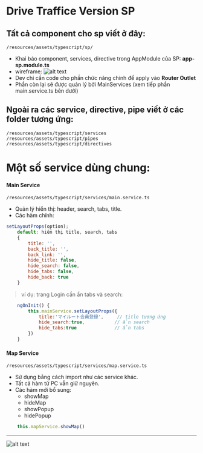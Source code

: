 # Drive Traffice Version SP

## Tất cả component cho sp viết ở đây:	
	/resources/assets/typescript/sp/
- Khai báo component, services, directive trong AppModule của SP: **app-sp.module.ts**
- wireframe:
   ![alt text](https://docs.google.com/drawings/d/107XOIzitgdibAsLQtvsYN2yOawTK6oWPbnSLyMDXvxw/pub?w=745&amp;h=687)
- Dev chỉ cần code cho phần chức năng chính để  apply vào **Router Outlet** 
- Phần còn lại sẽ  được quản lý bởi MainServices (xem tiếp phần main.service.ts bên dưới)
## Ngoài ra các service, directive, pipe viết ở các folder tương ứng:
	/resources/assets/typescript/services
	/resources/assets/typescript/pipes
	/resources/assets/typescript/directives
# Một số service dùng chung:
#### Main Service 
	/resources/assets/typescript/services/main.service.ts

- Quản lý hiển thị: header, search, tabs, title.
- Các hàm chính:
```javascript
setLayoutProps(option);
    default: hiển thị title, search, tabs
    {
        title: '',
        back_title: '',
        back_link: '',
        hide_title: false,
        hide_search: false,
        hide_tabs: false,
        hide_back: true
    }
```
> ví dụ: trang Login cần ẩn tabs và search:
```javascript
    ngOnInit() {
        this.mainService.setLayoutProps({
            title:'マイルート会員登録',     // title tương ứng
            hide_search:true,           // ẩn search
            hide_tabs:true              // ẩn tabs
        })
    }
```
#### Map Service 
	/resources/assets/typescript/services/map.service.ts
- Sử dụng bằng cách import như các service khác.
- Tất cả hàm từ PC vẫn giữ nguyên.
- Các hàm mới bổ sung:
    + showMap
	+ hideMap
	+ showPopup
	+ hidePopup
```javascript
    this.mapService.showMap()
```
___

![alt text](https://docs.google.com/drawings/d/1DNysEHAI-F3XAQ8ksrVc95M6ud4Ruf-NTcmGQlAy3bw/pub?w=387&amp;h=713)